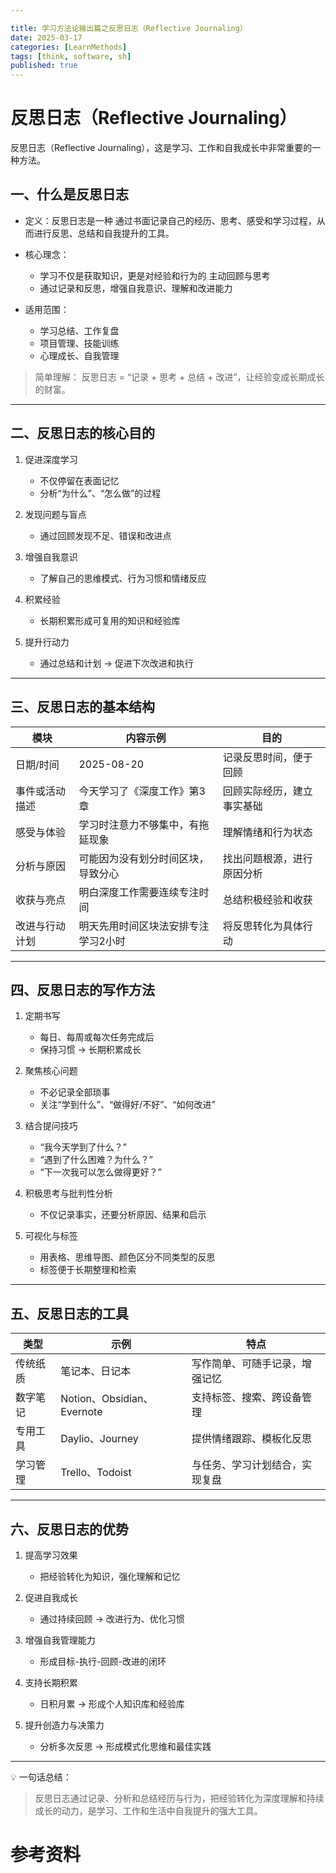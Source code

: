 ```yaml
---

title: 学习方法论输出篇之反思日志（Reflective Journaling）
date: 2025-03-17
categories: [LearnMethods]
tags: [think, software, sh]
published: true
---
```



# 反思日志（Reflective Journaling）

反思日志（Reflective Journaling），这是学习、工作和自我成长中非常重要的一种方法。

## 一、什么是反思日志

* 定义：反思日志是一种 通过书面记录自己的经历、思考、感受和学习过程，从而进行反思、总结和自我提升的工具。
* 核心理念：

  * 学习不仅是获取知识，更是对经验和行为的 主动回顾与思考
  * 通过记录和反思，增强自我意识、理解和改进能力
* 适用范围：

  * 学习总结、工作复盘
  * 项目管理、技能训练
  * 心理成长、自我管理

> 简单理解：
> 反思日志 = “记录 + 思考 + 总结 + 改进”，让经验变成长期成长的财富。

---

## 二、反思日志的核心目的

1. 促进深度学习

   * 不仅停留在表面记忆
   * 分析“为什么”、“怎么做”的过程

2. 发现问题与盲点

   * 通过回顾发现不足、错误和改进点

3. 增强自我意识

   * 了解自己的思维模式、行为习惯和情绪反应

4. 积累经验

   * 长期积累形成可复用的知识和经验库

5. 提升行动力

   * 通过总结和计划 → 促进下次改进和执行

---

## 三、反思日志的基本结构

| 模块          | 内容示例               | 目的            |
| ----------- | ------------------ | ------------- |
| 日期/时间   | 2025-08-20         | 记录反思时间，便于回顾   |
| 事件或活动描述 | 今天学习了《深度工作》第3章     | 回顾实际经历，建立事实基础 |
| 感受与体验   | 学习时注意力不够集中，有拖延现象   | 理解情绪和行为状态     |
| 分析与原因   | 可能因为没有划分时间区块，导致分心  | 找出问题根源，进行原因分析 |
| 收获与亮点   | 明白深度工作需要连续专注时间     | 总结积极经验和收获     |
| 改进与行动计划 | 明天先用时间区块法安排专注学习2小时 | 将反思转化为具体行动    |

---

## 四、反思日志的写作方法

1. 定期书写

   * 每日、每周或每次任务完成后
   * 保持习惯 → 长期积累成长

2. 聚焦核心问题

   * 不必记录全部琐事
   * 关注“学到什么”、“做得好/不好”、“如何改进”

3. 结合提问技巧

   * “我今天学到了什么？”
   * “遇到了什么困难？为什么？”
   * “下一次我可以怎么做得更好？”

4. 积极思考与批判性分析

   * 不仅记录事实，还要分析原因、结果和启示

5. 可视化与标签

   * 用表格、思维导图、颜色区分不同类型的反思
   * 标签便于长期整理和检索

---

## 五、反思日志的工具

| 类型   | 示例                       | 特点              |
| ---- | ------------------------ | --------------- |
| 传统纸质 | 笔记本、日记本                  | 写作简单、可随手记录，增强记忆 |
| 数字笔记 | Notion、Obsidian、Evernote | 支持标签、搜索、跨设备管理   |
| 专用工具 | Daylio、Journey           | 提供情绪跟踪、模板化反思    |
| 学习管理 | Trello、Todoist           | 与任务、学习计划结合，实现复盘 |

---

## 六、反思日志的优势

1. 提高学习效果

   * 把经验转化为知识，强化理解和记忆

2. 促进自我成长

   * 通过持续回顾 → 改进行为、优化习惯

3. 增强自我管理能力

   * 形成目标-执行-回顾-改进的闭环

4. 支持长期积累

   * 日积月累 → 形成个人知识库和经验库

5. 提升创造力与决策力

   * 分析多次反思 → 形成模式化思维和最佳实践

---

💡 一句话总结：

> 反思日志通过记录、分析和总结经历与行为，把经验转化为深度理解和持续成长的动力，是学习、工作和生活中自我提升的强大工具。


# 参考资料

